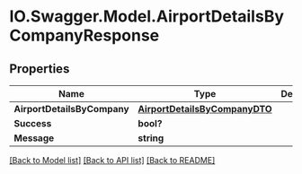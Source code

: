 # IO.Swagger.Model.AirportDetailsByCompanyResponse
## Properties

Name | Type | Description | Notes
------------ | ------------- | ------------- | -------------
**AirportDetailsByCompany** | [**AirportDetailsByCompanyDTO**](AirportDetailsByCompanyDTO.md) |  | [optional] 
**Success** | **bool?** |  | [optional] 
**Message** | **string** |  | [optional] 

[[Back to Model list]](../README.md#documentation-for-models) [[Back to API list]](../README.md#documentation-for-api-endpoints) [[Back to README]](../README.md)

